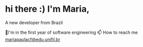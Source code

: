 # hi there :) I'm Maria,
A new developer from Brazil

🌱I'm in the first year of software engineering
📫 How to reach me mariapaulacf@edu.unifil.br
